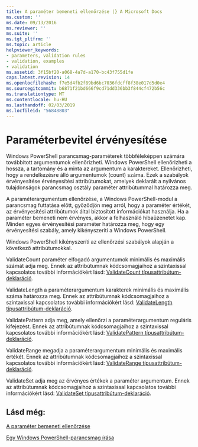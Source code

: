 ```yaml
---
title: A paraméter bemeneti ellenőrzése |} A Microsoft Docs
ms.custom: ''
ms.date: 09/13/2016
ms.reviewer: ''
ms.suite: ''
ms.tgt_pltfrm: ''
ms.topic: article
helpviewer_keywords:
- parameters, validation rules
- validation, examples
- validation
ms.assetid: 3f15bf20-a068-4a7d-a170-bc43f755d1fe
caps.latest.revision: 14
ms.openlocfilehash: f7e5d4fb2f89bd6bc7036fdcff8f38e017d5d0e4
ms.sourcegitcommit: b6871f21bd666f9cd71dd336bb3f844cf472b56c
ms.translationtype: MT
ms.contentlocale: hu-HU
ms.lasthandoff: 02/03/2019
ms.locfileid: "56848803"
---
```

# <a name="validating-parameter-input"></a>Paraméterbevitel érvényesítése

Windows PowerShell parancsmag-paraméterek többféleképpen számára továbbított argumentumok ellenőrizheti. Windows PowerShell ellenőrizheti a hossza, a tartomány és a minta az argumentum a karaktereket. Ellenőrizheti, hogy a rendelkezésre álló argumentumok (count) száma. Ezek a szabályok érvényesítése érvényesítési attribútumokat, amelyek deklarált a nyilvános tulajdonságok parancsmag osztály paraméter attribútummal határozza meg.

A paraméterargumentum ellenőrzése, a Windows PowerShell-modul a parancsmag futtatása előtt, győződjön meg arról, hogy a paraméter értékét, az érvényesítési attribútumok által biztosított információkat használja. Ha a paraméter bemeneti nem érvényes, akkor a felhasználó hibaüzenetet kap. Minden egyes érvényesítési paraméter határozza meg, hogy egy érvényesítési szabály, amely kikényszeríti a Windows PowerShell.

Windows PowerShell kikényszeríti az ellenőrzési szabályok alapján a következő attribútumokkal.

ValidateCount paraméter elfogadó argumentumok minimális és maximális számát adja meg. Ennek az attribútumnak kódcsomagjaihoz a szintaxissal kapcsolatos további információkért lásd: [ValidateCount típusattribútum-deklaráció](./validatecount-attribute-declaration.md).

ValidateLength a paraméterargumentum karakterek minimális és maximális száma határozza meg. Ennek az attribútumnak kódcsomagjaihoz a szintaxissal kapcsolatos további információkért lásd: [ValidateLength típusattribútum-deklaráció](./validatelength-attribute-declaration.md).

ValidatePattern adja meg, amely ellenőrzi a paraméterargumentum reguláris kifejezést. Ennek az attribútumnak kódcsomagjaihoz a szintaxissal kapcsolatos további információkért lásd: [ValidatePattern típusattribútum-deklaráció](./validatepattern-attribute-declaration.md).

ValidateRange megadja a paraméterargumentum minimális és maximális értékét. Ennek az attribútumnak kódcsomagjaihoz a szintaxissal kapcsolatos további információkért lásd: [ValidateRange típusattribútum-deklaráció](./validaterange-attribute-declaration.md).

ValidateSet adja meg az érvényes értékek a paraméter argumentum. Ennek az attribútumnak kódcsomagjaihoz a szintaxissal kapcsolatos további információkért lásd: [ValidateSet típusattribútum-deklaráció](./validateset-attribute-declaration.md).

## <a name="see-also"></a>Lásd még:

[A paraméter bemeneti ellenőrzése](./how-to-validate-parameter-input.md)

[Egy Windows PowerShell-parancsmag írása](./writing-a-windows-powershell-cmdlet.md)
